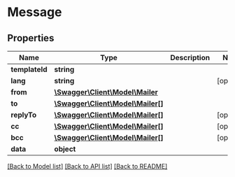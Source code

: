 # Message

## Properties
Name | Type | Description | Notes
------------ | ------------- | ------------- | -------------
**templateId** | **string** |  | 
**lang** | **string** |  | [optional] 
**from** | [**\Swagger\Client\Model\Mailer**](Mailer.md) |  | 
**to** | [**\Swagger\Client\Model\Mailer[]**](Mailer.md) |  | 
**replyTo** | [**\Swagger\Client\Model\Mailer[]**](Mailer.md) |  | [optional] 
**cc** | [**\Swagger\Client\Model\Mailer[]**](Mailer.md) |  | [optional] 
**bcc** | [**\Swagger\Client\Model\Mailer[]**](Mailer.md) |  | [optional] 
**data** | **object** |  | 

[[Back to Model list]](../README.md#documentation-for-models) [[Back to API list]](../README.md#documentation-for-api-endpoints) [[Back to README]](../README.md)


